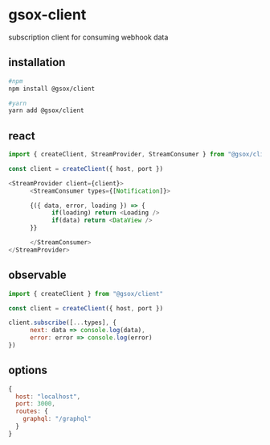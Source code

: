 # gsox-client
subscription client for consuming webhook data

## installation
```sh
#npm
npm install @gsox/client

#yarn
yarn add @gsox/client
```

## react
```js
import { createClient, StreamProvider, StreamConsumer } from "@gsox/client"

const client = createClient({ host, port })

<StreamProvider client={client}>
      <StreamConsumer types={[Notification]}>

      {({ data, error, loading }) => {
            if(loading) return <Loading />
            if(data) return <DataView />
      }}

      </StreamConsumer>
</StreamProvider>
```

## observable
```js
import { createClient } from "@gsox/client"

const client = createClient({ host, port })

client.subscribe([...types], {
      next: data => console.log(data),
      error: error => console.log(error)
})
```

## options
```js
{
  host: "localhost",
  port: 3000,
  routes: {
    graphql: "/graphql"
  }
}
```